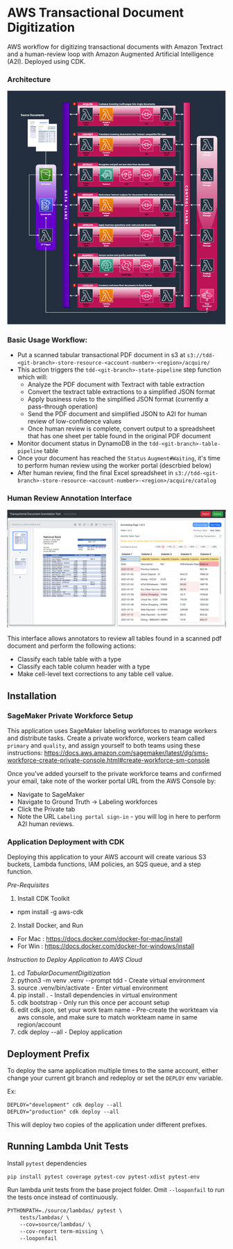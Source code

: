 # AWS Transactional Document Digitization

AWS workflow for digitizing transactional documents with Amazon Textract and a human-review loop with Amazon Augmented Artificial Intelligence (A2I). Deployed using CDK.

### Architecture

![Architecture Diagram](/docs/architecture-tdd.png)
### Basic Usage Workflow:

* Put a scanned tabular transactional PDF document in s3 at `s3://tdd-<git-branch>-store-resource-<account-number>-<region>/acquire/`
* This action triggers the `tdd-<git-branch>-state-pipeline` step function which will: 
  * Analyze the PDF document with Textract with table extraction 
  * Convert the textract table extractions to a simplified JSON format
  * Apply business rules to the simplified JSON format (currently a pass-through operation)
  * Send the PDF document and simplified JSON to A2I for human review of low-confidence values
  * Once human review is complete, convert output to a spreadsheet that has one sheet per table found in the original PDF document
* Monitor document status in DynamoDB in the `tdd-<git-branch>-table-pipeline` table
* Once your document has reached the `Status` `Augment#Waiting`, it's time to perform human review using the worker portal (descrbied below)
* After human review, find the final Excel spreadsheet in `s3://tdd-<git-branch>-store-resource-<account-number>-<region>/acquire/catalog`

### Human Review Annotation Interface

![Human Review Annotation Interface](/docs/tdd-annotation-ui.png)

This interface allows annotators to review all tables found in a scanned pdf document and perform the following actions:

* Classify each table table with a type
* Classify each table column header with a type
* Make cell-level text corrections to any table cell value.
## Installation
### SageMaker Private Workforce Setup

This application uses SageMaker labeling workforces to manage workers and distribute tasks. Create a private workforce, workers team called `primary` and `quality`, and assign yourself to both teams using these instructions: https://docs.aws.amazon.com/sagemaker/latest/dg/sms-workforce-create-private-console.html#create-workforce-sm-console

Once you’ve added yourself to the private workforce teams and confirmed your email, take note of the worker portal URL from the AWS Console by:

* Navigate to SageMaker
* Navigate to Ground Truth → Labeling workforces
* Click the Private tab
* Note the URL `Labeling portal sign-in` - you will log in here to perform A2I human reviews.

### Application Deployment with CDK

Deploying this application to your AWS account will create various S3 buckets, Lambda functions, IAM policies, an SQS queue, and a step function.

*Pre-Requisites*

1. Install CDK Toolkit

- npm install -g aws-cdk

2. Install Docker, and Run

- For Mac : https://docs.docker.com/docker-for-mac/install
- For Win : https://docs.docker.com/docker-for-windows/install

*Instruction to Deploy Application to AWS Cloud*

1. cd _TabularDocumentDigitization_
3. python3 -m venv .venv --prompt tdd       - Create virtual environment
3. source .venv/bin/activate                - Enter virtual environment
4. pip install .                            - Install dependencies in virtual environment
5. cdk bootstrap                            - Only run this once per account setup
6. edit cdk.json, set your work team name   - Pre-create the workteam via aws console, and make sure to match workteam name in same region/account
7. cdk deploy --all                         - Deploy application

## Deployment Prefix

To deploy the same application multiple times to the same account, either
change your current git branch and redeploy or set the `DEPLOY` env variable.

Ex:
```
DEPLOY="development" cdk deploy --all
DEPLOY="production" cdk deploy --all
```

This will deploy two copies of the application under different prefixes.


## Running Lambda Unit Tests

Install `pytest` dependencies

```
pip install pytest coverage pytest-cov pytest-xdist pytest-env
```

Run lambda unit tests from the base project folder.
Omit `--looponfail` to run the tests once instead of continuously.

```
PYTHONPATH=./source/lambdas/ pytest \
    tests/lambdas/ \
    --cov=source/lambdas/ \
    --cov-report term-missing \
    --looponfail
```
